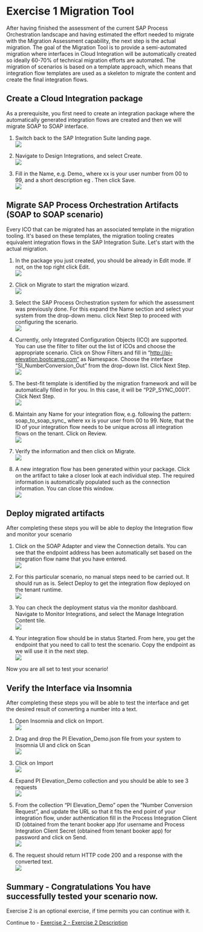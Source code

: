 # Exercise 1 Migration Tool

After having finished the assessment of the current SAP Process Orchestration landscape and having estimated the effort needed to migrate with the Migration Assessment capability, the next step is the actual migration. The goal of the Migration Tool is to provide a semi-automated migration where interfaces in Cloud Integration will be automatically created so ideally 60-70% of technical migration efforts are automated. The migration of scenarios is based on a template approach, which means that integration flow templates are used as a skeleton to migrate the content and create the final integration flows.

## Create a Cloud Integration package

 As a prerequisite, you first need to create an integration package where the automatically generated integration flows are created and 
 then we will migrate SOAP to SOAP interface.

1. Switch back to the SAP Integration Suite landing page.
  <br>![](/exercises/ex1/images/Navigate_Back.png)

3. Navigate to  Design  Integrations, and select  Create.
   <br>![](/exercises/ex1/images/Create_Pack.png)
   
5. Fill in  the Name, e.g. Demo_<userxx> where xx is your user number from 00 to 99, and a short description eg <Migrate SOAP to SOAP artifact>. Then click Save.
    <br>![](/exercises/ex1/images/Save_Pack.png)
   
## Migrate SAP Process Orchestration Artifacts (SOAP to SOAP scenario)

Every ICO that can be migrated has an associated template in the migration tooling. It's based on these templates, the migration tooling creates equivalent integration flows in the SAP Integration Suite. Let's start with the actual migration.

1. In the package you just created, you should be already in Edit mode. If not, on the top right click  Edit.
   <br>![](/exercises/ex1/images/Migrate.png)
   
3. Click on  Migrate to start the migration wizard.
   <br>![](/exercises/ex1/images/Migrate.png)
   
5. Select the SAP Process Orchestration system for which the assessment was previously done. For this expand the  Name section and select your system from the drop-down menu. click  Next Step to proceed with configuring the scenario.
    <br>![](/exercises/ex1/images/PO_sys.png)
   
7. Currently, only Integrated Configuration Objects (ICO) are supported. You can use the filter to filter out the list of ICOs and choose the appropriate scenario.  Click on Show Filters and fill in “http://pi-elevation.bootcamp.com“ as Namespace. Choose the interface “SI_NumberConversion_Out” from the drop-down list. Click  Next Step.
   <br>![](/exercises/ex1/images/Namespace_Next.png)
   
9. The best-fit template is identified by the migration framework and will be automatically filled in for you. In this case, it will be “P2P_SYNC_0001”. Click  Next Step.
    <br>![](/exercises/ex1/images/Template.png)
   
11. Maintain any Name for your integration flow, e.g. following the pattern: soap_to_soap_sync_<your userxx> where xx is your user from 00 to 99. Note, that the ID of your integration flow needs to be unique across all integration flows on the tenant. Click on  Review.
    <br>![](/exercises/ex1/images/Int_Name_Review.png)
    
13. Verify the information and then click on  Migrate.
    <br>![](/exercises/ex1/images/Final_Migrate.png)
    
15. A new integration flow has been generated within your package. Click on the artifact to take a closer look at each individual step. The required information is automatically populated such as the connection information. You can close this window.
    <br>![](/exercises/ex1/images/Close_Artifact.png)

## Deploy migrated artifacts

After completing these steps you will be able to deploy the Integration flow and monitor your scenario
    
1.  Click on the  SOAP Adapter and view the  Connection details. You can see that the endpoint address has been automatically set based on the integration flow name that you have entered.
    <br>![](/exercises/ex1/images/Open_Iflow.png)
    
2. For this particular scenario, no manual steps need to be carried out. It should run as is. Select  Deploy to get the integration flow deployed on the tenant runtime.
    <br>![](/exercises/ex1/images/Deploy_Con.png)
   
3. You can check the deployment status via the monitor dashboard. Navigate to  Monitor  Integrations, and select the Manage Integration Content tile.
    <br>![](/exercises/ex1/images/Monitor_Int.png)
   
4. Your integration flow should be in status Started. From here, you get the endpoint that you need to call to test the scenario. Copy the endpoint as we will use it in the next step.
    <br>![](/exercises/ex1/images/Copy_endpoint.png)
   
Now you are all set to test your scenario!

## Verify the Interface via Insomnia

After completing these steps you will be able to test the interface and get the desired result of converting a number into a text.

1. Open  Insomnia and click on Import.
   <br>![](/exercises/ex1/images/Insom_Import.png)
   
2.  Drag and drop the PI Elevation_Demo.json file  from your system to Insomnia UI and click on Scan
   <br>![](/exercises/ex1/images/Insom_Scan.png)

3. Click on Import
    <br>![](/exercises/ex1/images/Insom_ImportClick.png)
   
4. Expand PI Elevation_Demo collection and you should be able to see 3 requests
   <br>![](/exercises/ex1/images/Insom_3Req.png)
   
5. From the collection “PI Elevation_Demo” open the “Number Conversion Request”, and update the URL so that it fits the end point of your integration flow, under authentication fill in the Process Integration Client ID (obtained from the tenant booker app )for username and Process Integration Client Secret (obtained from tenant booker app) for password and click on Send.
   <br>![](/exercises/ex1/images/Insoma_Final_Test.png)
   
6. The request should return HTTP code 200 and a response with the converted text.
  <br>![](/exercises/ex1/images/Insom_200_OK.png)

## Summary - Congratulations You have successfully tested your scenario now.
Exercise 2 is an optional exercise, if time permits you can continue with it.

Continue to - [Exercise 2 - Exercise 2 Description](../ex2/README.md)

